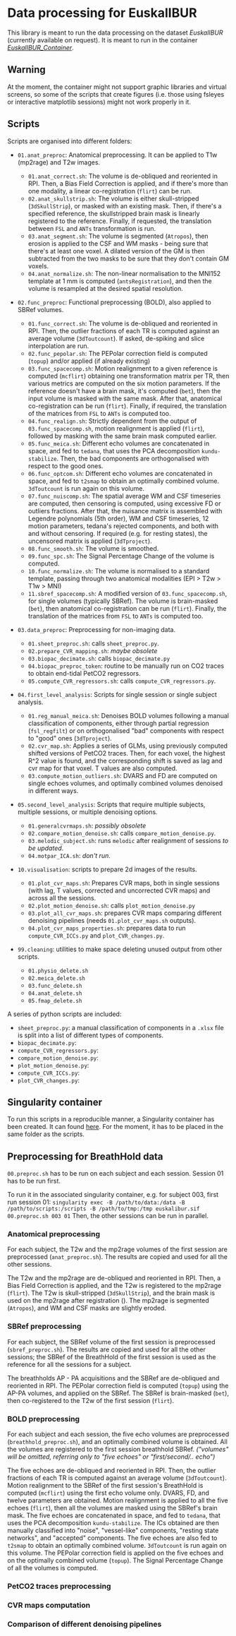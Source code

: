 Data processing for EuskalIBUR
==============================

This library is meant to run the data processing on the dataset *EuskalIBUR* (currently available on request).
It is meant to run in the container [*EuskalIBUR_Container*](https://git.bcbl.eu/smoia/euskalibur_container).

Warning
-------
At the moment, the container might not support graphic libraries and virtual screens, so some of the scripts that create figures (i.e. those using fsleyes or interactive matplotlib sessions) might not work properly in it. 

Scripts
-------

Scripts are organised into different folders:
- `01.anat_preproc`: Anatomical preprocessing. It can be applied to T1w (mp2rage) and T2w images.
	- `01.anat_correct.sh`: The volume is de-obliqued and reoriented in RPI. Then, a Bias Field Correction is applied, and if there's more than one modality, a linear co-registration (`flirt`) can be run. 
	- `02.anat_skullstrip.sh`: The volume is either skull-stripped (`3dSkullStrip`), or masked with an existing mask. Then, if there's a specified reference, the skullstripped brain mask is linearly registered to the reference. Finally, if requested, the translation between `FSL` and `ANTs` transformation is run.
	- `03.anat_segment.sh`: The volume is segmented (`Atropos`), then erosion is applied to the CSF and WM masks - being sure that there's at least one voxel. A dilated version of the GM is then subtracted from the two masks to be sure that they don't contain GM voxels.
	- `04.anat_normalize.sh`: The non-linear normalisation to the MNI152 template at 1 mm is computed (`antsRegistration`), and then the volume is resampled at the desired spatial resolution.

- `02.func_preproc`: Functional preprocessing (BOLD), also applied to SBRef volumes.
	- `01.func_correct.sh`: The volume is de-obliqued and reoriented in RPI. Then, the outlier fractions of each TR is computed against an average volume (`3dToutcount`). If asked, de-spiking and slice interpolation are run.
	- `02.func_pepolar.sh`: The PEPolar correction field is computed (`topup`) and/or applied (if already existing)
	- `03.func_spacecomp.sh`: Motion realignment to a given reference is computed (`mcflirt`) obtaining one transformation matrix per TR, then various metrics are computed on the six motion parameters. If the reference doesn't have a brain mask, it's computed (`bet`), then the input volume is masked with the same mask. After that, anatomical co-registration can be run (`flirt`). Finally, if required, the translation of the matrices from `FSL` to `ANTs` is computed too.
	- `04.func_realign.sh`: Strictly dependent from the output of `03.func_spacecomp.sh`, motion realignment is applied (`flirt`), followed by masking with the same brain mask computed earlier.
	- `05.func_meica.sh`: Different echo volumes are concatenated in space, and fed to `tedana`, that uses the PCA decomposition `kundu-stabilize`. Then, the bad components are orthogonalised with respect to the good ones.
	- `06.func_optcom.sh`: Different echo volumes are concatenated in space, and fed to `t2smap` to obtain an optimally combined volume. `3dToutcount` is run again on this volume.
	- `07.func_nuiscomp.sh`: The spatial average WM and CSF timeseries are computed, then censoring is computed, using excessive FD or outliers fractions. After that, the nuisance matrix is assembled with Legendre polynomials (5th order), WM and CSF timeseries, 12 motion parameters, tedana's rejected components, and both with and without censoring. If required (e.g. for resting states), the uncensored matrix is applied (`3dTproject`).
	- `08.func_smooth.sh`: The volume is smoothed.
	- `09.func_spc.sh`: The Signal Percentage Change of the volume is computed.
	- `10.func_normalize.sh`: The volume is normalised to a standard template, passing through two anatomical modalities (EPI > T2w > T1w > MNI)
	- `11.sbref_spacecomp.sh`: A modified version of `03.func_spacecomp.sh`, for single volumes (typically SBRef). The volume is brain-masked (`bet`), then anatomical co-registration can be run (`flirt`). Finally, the translation of the matrices from `FSL` to `ANTs` is computed too.

- `03.data_preproc`: Preprocessing for non-imaging data.
	- `01.sheet_preproc.sh`: calls `sheet_preproc.py`.
	- `02.prepare_CVR_mapping.sh`: *maybe obsolete*
	- `03.biopac_decimate.sh`: calls `biopac_decimate.py`
	- `04.biopac_preproc_token`: routine to be manually run on CO2 traces to obtain end-tidal PetCO2 regressors.
	- `05.compute_CVR_regressors.sh`: calls `compute_CVR_regressors.py`.

- `04.first_level_analysis`: Scripts for single session or single subject analysis.
	- `01.reg_manual_meica.sh`: Denoises BOLD volumes following a manual classification of components, either through partial regression (`fsl_regfilt`) or on orthogonalised "bad" components with respect to "good" ones (`3dTproject`).
	- `02.cvr_map.sh`: Applies a series of GLMs, using previously computed shifted versions of PetCO2 traces. Then, for each voxel, the highest R^2 value is found, and the corresponding shift is saved as lag and cvr map for that voxel. T values are also computed.
	- `03.compute_motion_outliers.sh`: DVARS and FD are computed on single echoes volumes, and optimally combined volumes denoised in different ways.

- `05.second_level_analysis`: Scripts that require multiple subjects, multiple sessions, or multiple denoising options.
	- `01.generalcvrmaps.sh`: *possibly obsolete*
	- `02.compare_motion_denoise.sh`: calls `compare_motion_denoise.py`.
	- `03.melodic_subject.sh`: runs `melodic` after realignment of sessions *to be updated*.
	- `04.motpar_ICA.sh`: *don't run*.

- `10.visualisation`: scripts to prepare 2d images of the results.
	- `01.plot_cvr_maps.sh`: Prepares CVR maps, both in single sessions (with lag, T values, corrected and uncorrected CVR maps) and across all the sessions.
	- `02.plot_motion_denoise.sh`: calls `plot_motion_denoise.py`
	- `03.plot_all_cvr_maps.sh`: prepares CVR maps comparing different denoising pipelines (needs `01.plot_cvr_maps.sh` outputs).
	- `04.plot_cvr_maps_properties.sh`: prepares data to run `compute_CVR_ICCs.py` and `plot_CVR_changes.py`.

- `99.cleaning`: utilities to make space deleting unused output from other scripts.
	- `01.physio_delete.sh`
	- `02.meica_delete.sh`
	- `03.func_delete.sh`
	- `04.anat_delete.sh`
	- `05.fmap_delete.sh`

A series of python scripts are included:
- `sheet_preproc.py`: a manual classification of components in a `.xlsx` file is split into a list of different types of components.
- `biopac_decimate.py`: 
- `compute_CVR_regressors.py`: 
- `compare_motion_denoise.py`: 
- `plot_motion_denoise.py`: 
- `compute_CVR_ICCs.py`: 
- `plot_CVR_changes.py`: 


Singularity container
---------------------
To run this scripts in a reproducible manner, a Singularity container has been created. It can found [here](https://git.bcbl.eu/smoia/euskalibur_container). For the moment, it has to be placed in the same folder as the scripts.


Preprocessing for BreathHold data
---------------------------------
`00.preproc.sh` has to be run on each subject and each session. Session 01 has to be run first.

To run it in the associated singularity container, e.g. for subject 003, first run session 01:
`singularity exec -B /path/to/data:/data -B /path/to/scripts:/scripts -B /path/to/tmp:/tmp euskalibur.sif 00.preproc.sh 003 01`
Then, the other sessions can be run in parallel.


### Anatomical preprocessing
For each subject, the T2w and the mp2rage volumes of the first session are preprocessed (`anat_preproc.sh`). The results are copied and used for all the other sessions.

The T2w and the mp2rage are de-obliqued and reoriented in RPI. Then, a Bias Field Correction is applied, and the T2w is registered to the mp2rage (`flirt`). 
The T2w is skull-stripped (`3dSkullStrip`), and the brain mask is used on the mp2rage after registration ().
The mp2rage is segmented (`Atropos`), and WM and CSF masks are slightly eroded.


### SBRef preprocessing
For each subject, the SBRef volume of the first session is preprocessed (`sbref_preproc.sh`). The results are copied and used for all the other sessions; the SBRef of the BreathHold of the first session is used as the reference for all the sessions for a subject.

The breathholds AP - PA acquisitions and the SBRef are de-obliqued and reoriented in RPI.
The PEPolar correction field is computed (`topup`) using the AP-PA volumes, and applied on the SBRef.
The SBRef is brain-masked (`bet`), then co-registered to the T2w of the first session (`flirt`). 


### BOLD preprocessing
For each subject and each session, the five echo volumes are preprocessed (`breathhold_preproc.sh`), and an optimally combined volume is obtained. All the volumes are registered to the first session breathhold SBRef.
*("volumes" will be omitted, referring only to "five echoes" or "first/second/.. echo")*

The five echoes are de-obliqued and reoriented in RPI. Then, the outlier fractions of each TR is computed against an average volume (`3dToutcount`).
Motion realignment to the SBRef of the first session's BreathHold is computed (`mcflirt`) using the first echo volume only. DVARS, FD, and twelve parameters are obtained. 
Motion realignment is applied to all the five echoes (`flirt`), then all the volumes are masked using the SBRef's brain mask.
The five echoes are concatenated in space, and fed to `tedana`, that uses the PCA decomposition `kundu-stabilize`. The ICs obtained are then manually classified into "noise", "vessel-like" components, "resting state networks", and "accepted" components.
The five echoes are also fed to `t2smap` to obtain an optimally combined volume. `3dToutcount` is run again on this volume.
The PEPolar correction field is applied on the five echoes and on the optimally combined volume (`topup`).
The Signal Percentage Change of all the volumes is computed.


### PetCO2 traces preprocessing


### CVR maps computation


### Comparison of different denoising pipelines
